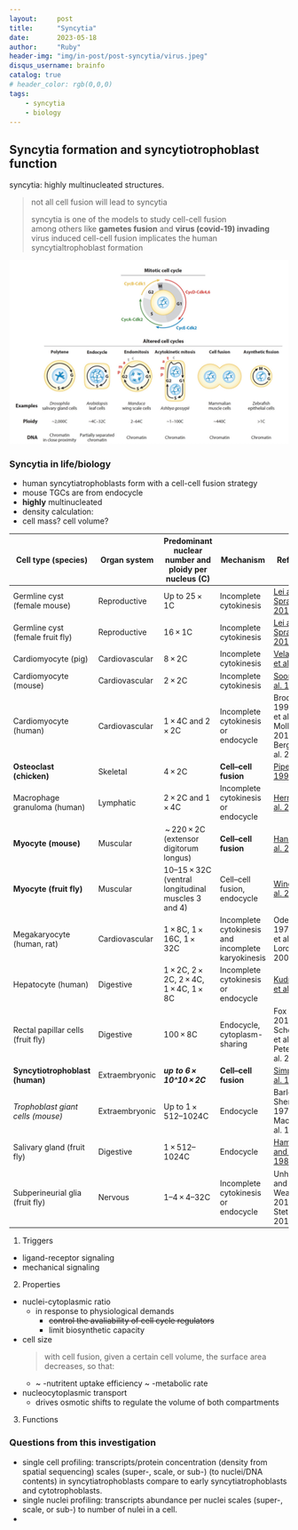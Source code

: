 ```yaml
---
layout:     post
title:      "Syncytia"
date:       2023-05-18
author:     "Ruby"
header-img: "img/in-post/post-syncytia/virus.jpeg"
disqus_username: brainfo
catalog: true
# header_color: rgb(0,0,0)
tags:
    - syncytia
    - biology
---
```

## Syncytia formation and syncytiotrophoblast function
syncytia: highly multinucleated structures.
> not all cell fusion will lead to syncytia
>
> syncytia is one of the models to study cell-cell fusion  
    among others like **gametes fusion** and **virus (covid-19) invading**  
    virus induced cell-cell fusion implicates the human syncytialtrophoblast formation 

![multinucleated](/img/in-post/post-syncytia/ncratio.jpg)
### Syncytia in life/biology
- human syncytiatrophoblasts form with a cell-cell fusion strategy
- mouse TGCs are from endocycle
- **highly** multinucleated
- density calculation: 
- cell mass? cell volume? 

| Cell type (species)               | Organ system   | Predominant nuclear number and ploidy per nucleus (C) | Mechanism                                          | References                                                                                                                                                                                                                                                                                                                                                                           |
| --------------------------------- | -------------- | ----------------------------------------------------- | -------------------------------------------------- | ------------------------------------------------------------------------------------------------------------------------------------------------------------------------------------------------------------------------------------------------------------------------------------------------------------------------------------------------------------------------------------ |
| Germline cyst (female mouse)      | Reproductive   | Up to 25 × 1C                                         | Incomplete cytokinesis                             | [Lei and Spradling 2016](https://doi.org/10.1126/science.aad2156)                                                                                                    |
| Germline cyst (female fruit fly)  | Reproductive   | 16 × 1C                                               | Incomplete cytokinesis                             | [Lei and Spradling 2016](https://doi.org/10.1126/science.aad2156)                                                                                                    |
| Cardiomyocyte (pig)               | Cardiovascular | 8 × 2C                                                | Incomplete cytokinesis                             | [Velayutham et al. 2020](https://doi.org/10.1016/j.yjmcc.2020.07.004)                                                          |
| Cardiomyocyte (mouse)             | Cardiovascular | 2 × 2C                                                | Incomplete cytokinesis                             | [Soonpaa et al. 1996](https://doi.org/10.1152/ajpheart.1996.271.5.H2183)                                                                                 |
| Cardiomyocyte (human)             | Cardiovascular | 1 × 4C and 2 × 2C                                     | Incomplete cytokinesis or endocycle                | Brodsky et al. 1992; Hesse et al. 2012; Mollova et al. 2013; Bergmann et al. 2015                                                                                                                                                                                                                                                                                                  |
| **Osteoclast (chicken)**              | Skeletal       | 4 × 2C                                                | **Cell–cell fusion**                                   | [Piper et al. 1992](https://doi.org/10.1007/BF00185977)                                                                              |
| Macrophage granuloma (human)      | Lymphatic      | 2 × 2C and 1 × 4C                                     | Incomplete cytokinesis or endocycle                | [Herrtwich et al. 2016](https://doi.org/10.1016/j.cell.2016.09.054)                                                                                       |
| **Myocyte (mouse)**                   | Muscular       |  ~ 220 × 2C (extensor digitorum longus)               | **Cell–cell fusion**                                   | [Hansson et al. 2020](https://doi.org/10.1038/s41467-020-20057-8)                                                                      |
| **Myocyte (fruit fly)**               | Muscular       | 10–15 × 32C (ventral longitudinal muscles 3 and 4)    | Cell–cell fusion, endocycle                        | [Windner et al. 2019](https://doi.org/10.1016/j.devcel.2019.02.020)                                                                          |
| Megakaryocyte (human, rat)        | Cardiovascular | 1 × 8C, 1 × 16C, 1 × 32C                              | Incomplete cytokinesis and incomplete karyokinesis | Odell et al. 1976; Brown et al. 1997; Lordier et al. 2008                                                                                                                                                                                                                                                                                                                          |
| Hepatocyte (human)                | Digestive      | 1 × 2C, 2 × 2C, 2 × 4C, 1 × 4C, 1 × 8C                | Incomplete cytokinesis or endocycle                | [Kudryavtsev et al. 1993](https://doi.org/10.1007/BF02915139)                                                |
| Rectal papillar cells (fruit fly) | Digestive      | 100 × 8C                                              | Endocycle, cytoplasm-sharing                       | Fox et al. 2010; Schoenfelder et al. 2014; Peterson et al. 2020                                                                                                                                                                                                                                                                                                                    |
| **Syncytiotrophoblast (human)**       | Extraembryonic | **_up to 6 × 10^10 × 2C_**                                  | **Cell–cell fusion**                                   | [Simpson et al. 1992](https://doi.org/10.1016/0143-4004(92)90055-X) |
| _Trophoblast giant cells (mouse)_   | Extraembryonic | Up to 1 × 512–1024C                                   | Endocycle                                          | Barlow and Sherman 1972; MacAuley et al. 1998                                                                                                                                                                                                                                                                                                                                      |
| Salivary gland (fruit fly)        | Digestive      | 1 × 512–1024C                                         | Endocycle                                          | [Hammond and Laird 1985](https://doi.org/10.1007/BF00328223)                                                         |
| Subperineurial glia (fruit fly)   | Nervous        | 1–4 × 4–32C                                           | Incomplete cytokinesis or endocycle                | Unhavaithaya and Orr-Weaver 2012; Von Stetina et al. 2018                                                                                                                                                                                                                                                                                                                          |

1. Triggers
- ligand-receptor signaling
- mechanical signaling

2. Properties
- nuclei-cytoplasmic ratio
  - in response to physiological demands
    - ~~control the avaliability of cell cycle regulators~~
    - limit biosynthetic capacity
- cell size
  > with cell fusion, given a certain cell volume, the surface area decreases, so that:
  - ~ -nutritent uptake efficiency ~ -metabolic rate
- nucleocytoplasmic transport
  - drives osmotic shifts to regulate the volume of both compartments

3. Functions

<!-- ### Syncytiotrophoblast specifically -->

### Questions from this investigation
- single cell profiling: transcripts/protein concentration (density from spatial sequencing) scales (super-, scale, or sub-) (to nuclei/DNA contents) in syncytiatrophoblasts compare to early syncytiatrophoblasts and cytotrophoblasts.
- single nuclei profiling: transcripts abundance per nuclei scales (super-, scale, or sub-) to number of nulei in a cell.
- 
